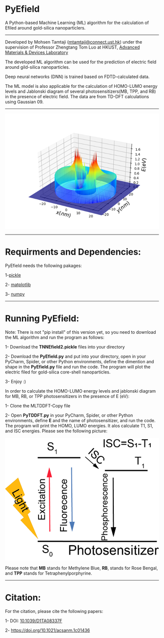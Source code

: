 # PyEfield

A Python-based Machine Learning (ML) algorithm for the calculation of Efiled around gold-silica nanoparticlers.

************************************************************
Developed by Mohsen Tamtaji (mtamtaji@connect.ust.hk) under the supervision of Professor Zhengtang Tom Luo at HKUST, [Advanced Materials & Devices Laboratory](https://tomluogroup.wixsite.com/nanomaterials)


The developed ML algorithm can be used for the prediction of electric field around gild-silica nanoparticles. 

Deep neural networks (DNN) is trained based on FDTD-calculated data.

The ML model is also applicable for the calculation of HOMO-LUMO energy levels and Jablonski diagram of several photosensitizers(MB, TPP, and RB) in the presence of electric field. The data are from TD-DFT calculations using Gaussian 09. 

************************************************************

![SAC](si-auR63D.png)

************************************************************

# Requirments and Dependencies:

PyEfield needs the following pakages:

1-[pickle](https://scikit-learn.org/stable/install.html)

2- [matplotlib](https://matplotlib.org/stable/users/installing/index.html)

3- [numpy](https://numpy.org/install/)

************************************************************

# Running PyEfield:

Note: There is not "pip install" of this version yet, so you need to download the ML algorithm and run the program as follows:

1- Download the **TNNEfield2.pickle** files into your directory


2- Download the **PyEfield.py** and put into your directory, open in your PyCharm, Spider, or other Python environments, define the dimention and shape in the **PyEfield.py** file and run the code. The program will plot the electric filed for gold-silica core-shell nanoparticles.

3- Enjoy :)

In order to calculate the HOMO-LUMO energy levels and jablonski diagram for MB, RB, or TPP photosensitizers in the presence of E (eV):

1- Clone the MLTDDFT-Copy file

2- Open **PyTDDFT.py** in your PyCharm, Spider, or other Python environments, define **E** and the name of photosensitizer, and run the code. The program will print the HOMO, LUMO energies. It alos calculate T1, S1, and ISC energies. Please see the following picture:

![Jablonski](https://github.com/MohsenTamtaji/PyEfield/blob/d70a63fa24d96096cd0265c54a409b34380d5673/MLTDDFT%20-%20Copy/Jablonskidiagram.png)

Please note that **MB** stands for Methylene Blue, **RB**, stands for Rose Bengal, and **TPP** stands for Tetraphenylporphyrine. 

************************************************************

# Citation:

For the citation, please cite the following papers:

1- DOI: [10.1039/D1TA08337F](https://pubs.rsc.org/en/content/articlehtml/2022/ta/d1ta08337f)

2- https://doi.org/10.1021/acsanm.1c01436

